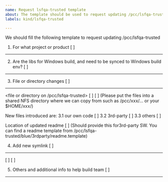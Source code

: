 ```yaml
---
name: Request lsfqa-trusted template
about: The template should be used to request updating /pcc/lsfqa-trusted where we stored the 3rd party SW for product build
labels: kind/lsfqa-trusted

---
```


<!-- Please use this template while filing an issue to highlight technical debt to be paid down, or friction to be reduced -->

We should fill the following template to request updating /pcc/lsfqa-trusted

1. For what project or product   [     ]
--------------------------------------

2. Are the libs for Windows build, and need to be synced to Windows build env? [  ]
------------------------------------------------------------------------------------------------

3. File or directory changes [  ]
----------------------------------
  <file or directory on /pcc/lsfqa-trusted>  [     ]
  <where new files are copied from> [     ]
  (Please put the files into a shared NFS directory where we can copy from such as  /pcc/xxx/... or your $HOME/xxx/)

  New files introduced are:
3.1 our own code   [  ]
3.2 3rd-party      [  ] 
3.3 others         [  ]

  Location of updated readme [      ] 
  (Should provide this for3rd-party SW. You can find a readme template from /pcc/lsfqa-trusted/blue/3rdparty/readme.template)


4. Add new symlink [  ]
----------------------------
  <SYMLINK NAME>     [     ]
  <SYMLINK LOCATION> [     ]


5. Others and additional info to help build team  [     ]
---------------------------------------------------------
